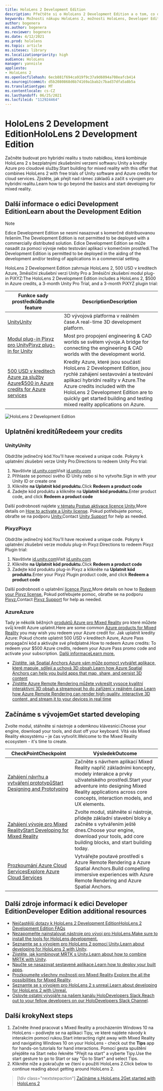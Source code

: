```yaml
---
title: HoloLens 2 Development Edition
description: Přečtěte si o HoloLens 2 Development Edition a o tom, co dělat po získání vlastní verze.
keywords: Možnosti nákupu HoloLens 2, možnosti HoloLens, Developer Edition
author: bogenera
ms.author: bogenera
ms.reviewer: bogenera
ms.date: 4/12/2021
ms.prod: hololens
ms.topic: article
ms.sitesec: library
ms.localizationpriority: high
audience: HoloLens
manager: yannisle
appliesto:
- HoloLens 2
ms.openlocfilehash: 6ecb881f694ca919f9c37a9d6094a708eafcb414
ms.sourcegitcommit: d5b2080868d6b74169a1bab2c7bad37dfa5a8b5a
ms.translationtype: MT
ms.contentlocale: cs-CZ
ms.lasthandoff: 06/25/2021
ms.locfileid: "112924464"
---
```

# <a name="hololens-2-development-edition"></a><span data-ttu-id="d5045-104">HoloLens 2 Development Edition</span><span class="sxs-lookup"><span data-stu-id="d5045-104">HoloLens 2 Development Edition</span></span>

<span data-ttu-id="d5045-105">Začněte budovat pro hybridní realitu s touto nabídkou, která kombinuje HoloLens 2 s bezplatnými zkušebními verzemi softwaru Unity a kredity Azure pro cloudové služby.</span><span class="sxs-lookup"><span data-stu-id="d5045-105">Start building for mixed reality with this offer that combines HoloLens 2 with free trials of Unity software and Azure credits for cloud services.</span></span> <span data-ttu-id="d5045-106">Zjistěte, jak přejít nad rámec základů a začít s vývojem pro hybridní realitu.</span><span class="sxs-lookup"><span data-stu-id="d5045-106">Learn how to go beyond the basics and start developing for mixed reality.</span></span>

## <a name="learn-about-the-development-edition"></a><span data-ttu-id="d5045-107">Další informace o edici Development Edition</span><span class="sxs-lookup"><span data-stu-id="d5045-107">Learn about the Development Edition</span></span>

> [!NOTE]
> <span data-ttu-id="d5045-108">Edice Development Edition se nesmí nasazovat s komerčně distribuovanou řešením.</span><span class="sxs-lookup"><span data-stu-id="d5045-108">The Development Edition is not permitted to be deployed with a commercially distributed solution.</span></span> <span data-ttu-id="d5045-109">Edice Development Edition se může nasadit za pomoci vývoje nebo testování aplikací v komerčním prostředí.</span><span class="sxs-lookup"><span data-stu-id="d5045-109">The Development Edition is permitted to be deployed in the aiding of the development and/or testing of applications in a commercial setting.</span></span>  

<span data-ttu-id="d5045-110">HoloLens 2 Development Edition zahrnuje HoloLens 2, 500 USD v kreditech Azure, 3měsíční zkušební verzi Unity Pro a 3měsíční zkušební modul plug-in PiXYZ:</span><span class="sxs-lookup"><span data-stu-id="d5045-110">The HoloLens 2 Development Edition includes a HoloLens 2, $500 in Azure credits, a 3-month Unity Pro Trial, and a 3-month PiXYZ plugin trial:</span></span>

| <span data-ttu-id="d5045-111">Funkce sady prostředků</span><span class="sxs-lookup"><span data-stu-id="d5045-111">Bundle feature</span></span> | <span data-ttu-id="d5045-112">Description</span><span class="sxs-lookup"><span data-stu-id="d5045-112">Description</span></span> |
|---|---|
|  [<span data-ttu-id="d5045-113">Unity</span><span class="sxs-lookup"><span data-stu-id="d5045-113">Unity</span></span>](https://unity.com/) | <span data-ttu-id="d5045-114">3D vývojová platforma v reálném čase.</span><span class="sxs-lookup"><span data-stu-id="d5045-114">A real-time 3D development platform.</span></span>   |
|  [<span data-ttu-id="d5045-115">Modul plug-in Pixyz pro Unity</span><span class="sxs-lookup"><span data-stu-id="d5045-115">Pixyz plug-in for Unity</span></span>](https://www.pixyz-software.com/plugin/) | <span data-ttu-id="d5045-116">Most pro propojení engineering &amp; CAD worlds se světem vývoje.</span><span class="sxs-lookup"><span data-stu-id="d5045-116">A bridge for connecting the engineering &amp; CAD worlds with the development world.</span></span>   |
| [<span data-ttu-id="d5045-117">500 USD v kreditech Azure za služby Azure</span><span class="sxs-lookup"><span data-stu-id="d5045-117">$500 in Azure credits for Azure services</span></span>](https://azure.microsoft.com/resources/) | <span data-ttu-id="d5045-118">Kredity Azure, které jsou součástí HoloLens 2 Development Edition, jsou rychlé zahájení sestavování a testování aplikací hybridní reality v Azure.</span><span class="sxs-lookup"><span data-stu-id="d5045-118">The Azure credits included with the HoloLens 2 Development Edition are to quickly get started building and testing mixed reality applications on Azure.</span></span> |

![HoloLens 2 Development Edition](./images/hololens-2-dev-ed.png)

## <a name="redeem-your-credits"></a><span data-ttu-id="d5045-120">Uplatnění kreditů</span><span class="sxs-lookup"><span data-stu-id="d5045-120">Redeem your credits</span></span>

### <a name="unity"></a><span data-ttu-id="d5045-121">Unity</span><span class="sxs-lookup"><span data-stu-id="d5045-121">Unity</span></span>
<span data-ttu-id="d5045-122">Obdržíte jedinečný kód.</span><span class="sxs-lookup"><span data-stu-id="d5045-122">You'll have received a unique code.</span></span> <span data-ttu-id="d5045-123">Pokyny k uplatnění zkušební verze Unity Pro:</span><span class="sxs-lookup"><span data-stu-id="d5045-123">Directions to redeem Unity Pro trial:</span></span>
1. <span data-ttu-id="d5045-124">Navštivte [id.unity.com](http://id.unity.com/)</span><span class="sxs-lookup"><span data-stu-id="d5045-124">Visit [id.unity.com](http://id.unity.com/)</span></span>
1. <span data-ttu-id="d5045-125">Přihlaste se pomocí svého ID Unity nebo si ho vytvořte.</span><span class="sxs-lookup"><span data-stu-id="d5045-125">Sign in with your Unity ID or create one</span></span>
1. <span data-ttu-id="d5045-126">Klikněte **na Uplatnit kód produktu.**</span><span class="sxs-lookup"><span data-stu-id="d5045-126">Click **Redeem a product code**</span></span>
1. <span data-ttu-id="d5045-127">Zadejte kód produktu a klikněte na **Uplatnit kód produktu.**</span><span class="sxs-lookup"><span data-stu-id="d5045-127">Enter product code, and click **Redeem a product code**</span></span>

<span data-ttu-id="d5045-128">Další podrobnosti najdete [v tématu Postup aktivace licence Unity.](https://support.unity3d.com/hc/articles/211438683-How-do-I-activate-my-license-)</span><span class="sxs-lookup"><span data-stu-id="d5045-128">More details on [How to activate a Unity license](https://support.unity3d.com/hc/articles/211438683-How-do-I-activate-my-license-).</span></span> <span data-ttu-id="d5045-129">Pokud potřebujete pomoc, obraťte se na podporu [Unity.](https://support.unity3d.com/hc)</span><span class="sxs-lookup"><span data-stu-id="d5045-129">Contact [Unity Support](https://support.unity3d.com/hc) for help as needed.</span></span>  

### <a name="pixyz"></a><span data-ttu-id="d5045-130">Pixyz</span><span class="sxs-lookup"><span data-stu-id="d5045-130">Pixyz</span></span>
<span data-ttu-id="d5045-131">Obdržíte jedinečný kód.</span><span class="sxs-lookup"><span data-stu-id="d5045-131">You'll have received a unique code.</span></span> <span data-ttu-id="d5045-132">Pokyny k uplatnění zkušební verze modulu plug-in Pixyz:</span><span class="sxs-lookup"><span data-stu-id="d5045-132">Directions to redeem Pixyz Plugin trial:</span></span>
1. <span data-ttu-id="d5045-133">Navštivte [id.unity.com](http://id.unity.com/)</span><span class="sxs-lookup"><span data-stu-id="d5045-133">Visit [id.unity.com](http://id.unity.com/)</span></span>
1. <span data-ttu-id="d5045-134">Klikněte **na Uplatnit kód produktu.**</span><span class="sxs-lookup"><span data-stu-id="d5045-134">Click **Redeem a product code**</span></span>
1. <span data-ttu-id="d5045-135">Zadejte kód produktu plug-in Pixyz a klikněte na **Uplatnit kód produktu.**</span><span class="sxs-lookup"><span data-stu-id="d5045-135">Enter your Pixyz Plugin product code, and click **Redeem a product code**</span></span>

<span data-ttu-id="d5045-136">Další podrobnosti o uplatnění [licence Pixyz.](https://www.pixyz-software.com/documentations/html/2020.1/review/TrialLicense.html)</span><span class="sxs-lookup"><span data-stu-id="d5045-136">More details on how to [Redeem your Pixyz license.](https://www.pixyz-software.com/documentations/html/2020.1/review/TrialLicense.html)</span></span> <span data-ttu-id="d5045-137">Pokud potřebujete pomoc, obraťte se na podporu [Pixyz.](https://www.pixyz-software.com/support/)</span><span class="sxs-lookup"><span data-stu-id="d5045-137">Contact [Pixyz Support](https://www.pixyz-software.com/support/) for help as needed.</span></span>

### <a name="azure"></a><span data-ttu-id="d5045-138">Azure</span><span class="sxs-lookup"><span data-stu-id="d5045-138">Azure</span></span>
<span data-ttu-id="d5045-139">Tady je několik běžných [produktů Azure pro Mixed Reality](https://azure.microsoft.com/topic/mixed-reality/) pro které můžete svůj kredit Azure uplatnit.</span><span class="sxs-lookup"><span data-stu-id="d5045-139">Here are some common [Azure products for Mixed Reality](https://azure.microsoft.com/topic/mixed-reality/) you may wish you redeem your Azure credit for.</span></span>
<span data-ttu-id="d5045-140">Jak uplatnit kredity Azure: Pokud chcete uplatnit 500 USD v kreditech Azure, Azure Pass propagační kód a aktivujte své předplatné.</span><span class="sxs-lookup"><span data-stu-id="d5045-140">How to redeem Azure credits: To redeem your $500 Azure credits, redeem your Azure Pass promo code and activate your subscription.</span></span> [<span data-ttu-id="d5045-141">Další informace</span><span class="sxs-lookup"><span data-stu-id="d5045-141">Learn more.</span></span>](hololens2-development-edition-faq.md#how-can-i-redeem-my-500-azure-credit)

- [<span data-ttu-id="d5045-142">Zjistěte, jak Spatial Anchors Azure vám může pomoct vytvářet aplikace, které mapuje, sdílejí a uchová 3D obsah.</span><span class="sxs-lookup"><span data-stu-id="d5045-142">Learn how Azure Spatial Anchors can help you build apps that map, share, and persist 3D content</span></span>](https://azure.microsoft.com/services/spatial-anchors/)
- [<span data-ttu-id="d5045-143">Zjistěte Azure Remote Rendering můžete vykreslit vysoce kvalitní interaktivní 3D obsah a streamovat ho do zařízení v reálném čase.</span><span class="sxs-lookup"><span data-stu-id="d5045-143">Learn how Azure Remote Rendering can render high-quality, interactive 3D content, and stream it to your devices in real time</span></span>](https://azure.microsoft.com/services/remote-rendering/)

## <a name="get-started-developing"></a><span data-ttu-id="d5045-144">Začínáme s vývojem</span><span class="sxs-lookup"><span data-stu-id="d5045-144">Get started developing</span></span>

<span data-ttu-id="d5045-145">Zvolte modul, stáhněte si nástroje a odemknou klávesnici.</span><span class="sxs-lookup"><span data-stu-id="d5045-145">Choose your engine, download your tools, and dust off your keyboard.</span></span> <span data-ttu-id="d5045-146">Vítá vás Mixed Reality ekosystému – je čas vytvořit.</span><span class="sxs-lookup"><span data-stu-id="d5045-146">Welcome to the Mixed Reality ecosystem - it's time to create.</span></span>

|     <span data-ttu-id="d5045-147">CheckPoint</span><span class="sxs-lookup"><span data-stu-id="d5045-147">Checkpoint</span></span>                              |     <span data-ttu-id="d5045-148">Výsledek</span><span class="sxs-lookup"><span data-stu-id="d5045-148">Outcome</span></span>                                                                                                                    |
|---------------------------------------------|---------------------------------------------------------------------------------------------------------------------------------|
|     [<span data-ttu-id="d5045-149">Zahájení návrhu a vytváření prototypů</span><span class="sxs-lookup"><span data-stu-id="d5045-149">Start Designing and Prototyping</span></span>](https://docs.microsoft.com/windows/mixed-reality/design/design)         |     <span data-ttu-id="d5045-150">Začněte s návrhem aplikací Mixed Reality napříč základními koncepty, modely interakce a prvky uživatelského prostředí.</span><span class="sxs-lookup"><span data-stu-id="d5045-150">Start your adventure into designing Mixed Reality applications across core concepts, interaction models, and UX elements.</span></span>     |
|     [<span data-ttu-id="d5045-151">Zahájení vývoje pro Mixed Reality</span><span class="sxs-lookup"><span data-stu-id="d5045-151">Start Developing for Mixed Reality</span></span>](https://docs.microsoft.com/windows/mixed-reality/develop/development?tabs=unity)    |     <span data-ttu-id="d5045-152">Zvolte modul, stáhněte si nástroje, přidejte základní stavební bloky a začněte s vytvářením ještě dnes.</span><span class="sxs-lookup"><span data-stu-id="d5045-152">Choose your engine, download your tools, add core building blocks, and start building today.</span></span>                                  |
|     [<span data-ttu-id="d5045-153">Prozkoumání Azure Cloud Services</span><span class="sxs-lookup"><span data-stu-id="d5045-153">Explore Azure Cloud Services</span></span>](https://docs.microsoft.com/windows/mixed-reality/develop/mixed-reality-cloud-services)            |     <span data-ttu-id="d5045-154">Vytvářejte poutavé prostředí s Azure Remote Rendering a Azure Spatial Anchors.</span><span class="sxs-lookup"><span data-stu-id="d5045-154">Build compelling immersive experiences with Azure Remote Rendering and Azure Spatial Anchors.</span></span>                                 |

## <a name="developer-edition-additional-resources"></a><span data-ttu-id="d5045-155">Další zdroje informací k edici Developer Edition</span><span class="sxs-lookup"><span data-stu-id="d5045-155">Developer Edition additional resources</span></span>

- [<span data-ttu-id="d5045-156">Nejčastější dotazy k HoloLens 2 Development Edition</span><span class="sxs-lookup"><span data-stu-id="d5045-156">HoloLens 2 Development Edition FAQs</span></span>](hololens2-development-edition-faq.md)
- [<span data-ttu-id="d5045-157">Nezapomeňte nainstalovat nástroje pro vývoj pro HoloLens.</span><span class="sxs-lookup"><span data-stu-id="d5045-157">Make sure to install the tools for HoloLens development.</span></span>](https://docs.microsoft.com/windows/mixed-reality/develop/install-the-tools?tabs=unity)
- <span data-ttu-id="d5045-158">[Seznamte se s vývojem pro HoloLens 2 pomocí Unity.](https://docs.microsoft.com/windows/mixed-reality/develop/unity/unity-development-overview?tabs=mrtk%2Carr%2Chl2)</span><span class="sxs-lookup"><span data-stu-id="d5045-158">[Learn about developing for HoloLens 2 with Unity](https://docs.microsoft.com/windows/mixed-reality/develop/unity/unity-development-overview?tabs=mrtk%2Carr%2Chl2).</span></span>
- <span data-ttu-id="d5045-159">[Zjistěte, jak kombinovat MRTK s Unity.](https://docs.microsoft.com/windows/mixed-reality/develop/unity/mrtk-getting-started)</span><span class="sxs-lookup"><span data-stu-id="d5045-159">[Learn about how to combine MRTK with Unity](https://docs.microsoft.com/windows/mixed-reality/develop/unity/mrtk-getting-started).</span></span>
- <span data-ttu-id="d5045-160">[Naučte se nasazovat sestavené aplikace.](app-deploy-overview.md)</span><span class="sxs-lookup"><span data-stu-id="d5045-160">[Learn how to deploy your built apps](app-deploy-overview.md).</span></span>
- <span data-ttu-id="d5045-161">[Prozkoumejte všechny možnosti pro Mixed Reality](https://docs.microsoft.com/windows/mixed-reality/).</span><span class="sxs-lookup"><span data-stu-id="d5045-161">[Explore the all the possibilities for Mixed Reality](https://docs.microsoft.com/windows/mixed-reality/).</span></span>
- [<span data-ttu-id="d5045-162">Seznamte se s vývojem pro HoloLens 2 s unreal.</span><span class="sxs-lookup"><span data-stu-id="d5045-162">Learn about developing for HoloLens 2 with Unreal.</span></span>](https://docs.microsoft.com/windows/mixed-reality/develop/unreal/unreal-development-overview?tabs=mrtk%2Casa)
- <span data-ttu-id="d5045-163">[Oslovte ostatní vývojáře na našem kanálu HoloDevelopers Slack.](https://holodevelopersslack.azurewebsites.net/)</span><span class="sxs-lookup"><span data-stu-id="d5045-163">[Reach out to your fellow developers on our HoloDevelopers Slack Channel](https://holodevelopersslack.azurewebsites.net/).</span></span>

## <a name="next-steps"></a><span data-ttu-id="d5045-164">Další kroky</span><span class="sxs-lookup"><span data-stu-id="d5045-164">Next steps</span></span>

1. <span data-ttu-id="d5045-165">Začněte ihned pracovat s Mixed Reality a procházením Windows 10 na HoloLens – podívejte  se na aplikaci Tipy, ve které najdete návody k interakcím pomocí rukou.</span><span class="sxs-lookup"><span data-stu-id="d5045-165">Start interacting right away with Mixed Reality and navigating Windows 10 on your HoloLens - check out the **Tips** app for hands-on tutorials for hand interactions.</span></span> <span data-ttu-id="d5045-166">Pomocí gesta spuštění přejděte na Start nebo řekněte "Přejít na start" a vyberte Tipy.</span><span class="sxs-lookup"><span data-stu-id="d5045-166">Use the start gesture to go to Start or say "Go to Start" and select Tips.</span></span>
1. <span data-ttu-id="d5045-167">Klikněte níže a pokračujte ve čtení o použití HoloLens 2.</span><span class="sxs-lookup"><span data-stu-id="d5045-167">Click below to continue reading about getting around HoloLens 2.</span></span>

> [!div class="nextstepaction"]
> [<span data-ttu-id="d5045-168">Začínáme s HoloLens 2</span><span class="sxs-lookup"><span data-stu-id="d5045-168">Get started with HoloLens 2</span></span>](hololens2-basic-usage.md)
